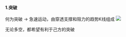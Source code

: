#### 1.突破
何为突破 -> 急速运动，由穿透支撑和阻力的趋势K线组成
![](https://cdn.jsdelivr.net/gh/Maple819/PicGo@main/img/20250430111607035.png)

无论多空，都希望有利于己方的突破